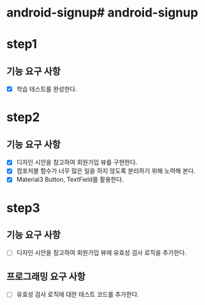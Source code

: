 # android-signup# android-signup
# step1
## 기능 요구 사항
- [x] 학습 테스트를 완성한다.

# step2
## 기능 요구 사항
- [x] 디자인 시안을 참고하여 회원가입 뷰를 구현한다.
- [x] 컴포저블 함수가 너무 많은 일을 하지 않도록 분리하기 위해 노력해 본다.
- [x] Material3 Button, TextField를 활용한다.

# step3
## 기능 요구 사항
- [ ] 디자인 시안을 참고하여 회원가입 뷰에 유효성 검사 로직을 추가한다.

## 프로그래밍 요구 사항
- [ ] 유효성 검사 로직에 대한 테스트 코드를 추가한다.